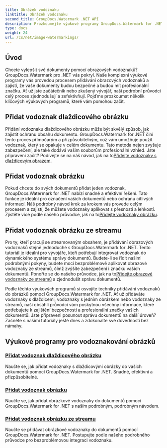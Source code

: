 ```yaml
---
title: Obrázek vodoznaku
linktitle: Obrázek vodoznaku
second_title: GroupDocs.Watermark .NET API
description: Prozkoumejte výukové programy GroupDocs.Watermark for .NET o přidávání vodoznaků do obrázků. Naučte se krok za krokem metody, jak zlepšit zabezpečení a branding vašeho dokumentu.
type: docs
weight: 24
url: /cs/net/image-watermarkings/
---
```

## Úvod

Chcete vylepšit své dokumenty pomocí obrazových vodoznaků? GroupDocs.Watermark pro .NET vás pokryl. Naše komplexní výukové programy vás provedou procesem přidávání obrazových vodoznaků a zajistí, že vaše dokumenty budou bezpečné a budou mít profesionální značku. Ať už jste začátečník nebo zkušený vývojář, naši podrobní průvodci celý proces zjednodušují a zefektivňují. Pojďme prozkoumat několik klíčových výukových programů, které vám pomohou začít.

## Přidat vodoznak dlaždicového obrázku
Přidání vodoznaku dlaždicového obrázku může být skvělý způsob, jak zajistit ochranu obsahu dokumentu. GroupDocs.Watermark for .NET činí tento proces přímočarým a přizpůsobitelným, což vám umožňuje použít vodoznak, který se opakuje v celém dokumentu. Tato metoda nejen zvyšuje zabezpečení, ale také dodává vašim souborům profesionální vzhled. Jste připraveni začít? Podívejte se na náš návod, jak na to[Přidejte vodoznaky s dlaždicovým obrazem](./add-tiled-image-watermark/).

## Přidat vodoznak obrázku
 Pokud chcete do svých dokumentů přidat jeden vodoznak, GroupDocs.Watermark for .NET nabízí snadné a efektivní řešení. Tato funkce je ideální pro označení vašich dokumentů nebo ochranu citlivých informací. Náš podrobný návod krok za krokem vás provede celým procesem a zajistí, že můžete vodoznaky aplikovat s přesností a lehkostí. Zjistěte více podle našeho průvodce, jak na to[Přidejte vodoznaky obrázku](./add-image-watermark/).

## Přidat vodoznak obrázku ze streamu
Pro ty, kteří pracují se streamovaným obsahem, je přidávání obrazových vodoznaků stejně jednoduché s GroupDocs.Watermark for .NET. Tento tutoriál je ideální pro vývojáře, kteří potřebují integrovat vodoznak do dynamického systému správy dokumentů. Budete-li se řídit našimi podrobnými pokyny, budete moci bezproblémově aplikovat obrazové vodoznaky ze streamů, čímž zvýšíte zabezpečení i značku vašich dokumentů. Ponořte se do našeho průvodce, jak na to[Přidejte obrazové vodoznaky ze streamů](./add-image-watermark-from-stream/) a zjednodušit správu dokumentů.

Podle těchto výukových programů si osvojíte techniky přidávání vodoznaků do obrázků pomocí GroupDocs.Watermark for .NET. Ať už přidáváte vodoznaky s dlaždicemi, vodoznaky s jedním obrázkem nebo vodoznaky ze streamů, naši obsáhlí průvodci vám poskytnou všechny informace, které potřebujete k zajištění bezpečnosti a profesionální značky vašich dokumentů. Jste připraveni posunout správu dokumentů na další úroveň? Začněte s našimi tutoriály ještě dnes a zdokonalte své dovednosti bez námahy.

## Výukové programy pro vodoznakování obrázků
### [Přidat vodoznak dlaždicového obrázku](./add-tiled-image-watermark/)
Naučte se, jak přidat vodoznaky s dlaždicovými obrázky do vašich dokumentů pomocí GroupDocs.Watermark for .NET. Snadné, efektivní a přizpůsobitelné.
### [Přidat vodoznak obrázku](./add-image-watermark/)
Naučte se, jak přidat obrázkové vodoznaky do dokumentů pomocí GroupDocs.Watermark for .NET s naším podrobným, podrobným návodem.
### [Přidat vodoznak obrázku ze streamu](./add-image-watermark-from-stream/)
Naučte se přidávat obrázkové vodoznaky do dokumentů pomocí GroupDocs.Watermark for .NET. Postupujte podle našeho podrobného průvodce pro bezproblémovou integraci vodoznaku.